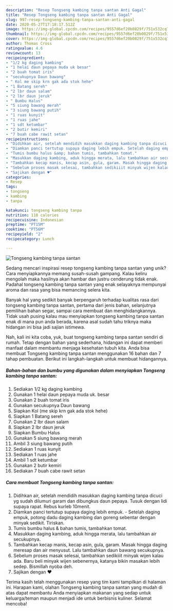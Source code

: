 ```yaml
---
description: "Resep Tongseng kambing tanpa santan Anti Gagal"
title: "Resep Tongseng kambing tanpa santan Anti Gagal"
slug: 997-resep-tongseng-kambing-tanpa-santan-anti-gagal
date: 2020-05-27T17:18:17.512Z
image: https://img-global.cpcdn.com/recipes/9557d6ef20b0829f/751x532cq70/tongseng-kambing-tanpa-santan-foto-resep-utama.jpg
thumbnail: https://img-global.cpcdn.com/recipes/9557d6ef20b0829f/751x532cq70/tongseng-kambing-tanpa-santan-foto-resep-utama.jpg
cover: https://img-global.cpcdn.com/recipes/9557d6ef20b0829f/751x532cq70/tongseng-kambing-tanpa-santan-foto-resep-utama.jpg
author: Thomas Cross
ratingvalue: 4.6
reviewcount: 13
recipeingredient:
- "1/2 kg daging kambing"
- "1 helai daun pepaya muda uk besar"
- "2 buah tomat iris"
- "secukupnya Daun bawang"
- " Kol me skip krn gak ada stok hehe"
- "1 Batang sereh"
- "2 lbr daun salam"
- "2 lbr daun jeruk"
- " Bumbu Halus"
- "5 siung bawang merah"
- "3 siung bawang putih"
- "1 ruas kunyit"
- "1 ruas jahe"
- "1 sdt ketumbar"
- "2 butir kemiri"
- "7 buah cabe rawit setan"
recipeinstructions:
- "Didihkan air, setelah mendidih masukkan daging kambing tanpa dicuci yg sudah dilumuri garam dan dibungkus daun pepaya. Tusuk dengan lidi supaya rapat. Rebus kurleb 10menit."
- "Diamkan panci tertutup supaya daging lebih empuk. Setelah daging empuk, potong dadu daging kambing dan goreng sebentar dengan minyak sedikit. Tiriskan."
- "Tumis bumbu halus &amp; bahan tumis, tambahkan tomat."
- "Masukkan daging kambing, aduk hingga merata, lalu tambahkan air secukupnya."
- "Tambahkan kecap manis, kecap asin, gula, garam. Masak hingga daging meresap dan air menyusut. Lalu tambahkan daun bawang secukupnya."
- "Sebelum proses masak selesai, tambahkan sedikiiit minyak wijen kalau ada. Baru beli minyak wijen sebenernya, katanya bikin masakan lebih sedep. Bismillah nyoba deh."
- "Sajikan dengan ♥️"
categories:
- Resep
tags:
- tongseng
- kambing
- tanpa

katakunci: tongseng kambing tanpa 
nutrition: 118 calories
recipecuisine: Indonesian
preptime: "PT15M"
cooktime: "PT56M"
recipeyield: "2"
recipecategory: Lunch

---
```



![Tongseng kambing tanpa santan](https://img-global.cpcdn.com/recipes/9557d6ef20b0829f/751x532cq70/tongseng-kambing-tanpa-santan-foto-resep-utama.jpg)

Sedang mencari inspirasi resep tongseng kambing tanpa santan yang unik? Cara menyiapkannya memang susah-susah gampang. Kalau keliru mengolah maka hasilnya akan hambar dan justru cenderung tidak enak. Padahal tongseng kambing tanpa santan yang enak selayaknya mempunyai aroma dan rasa yang bisa memancing selera kita.

Banyak hal yang sedikit banyak berpengaruh terhadap kualitas rasa dari tongseng kambing tanpa santan, pertama dari jenis bahan, selanjutnya pemilihan bahan segar, sampai cara membuat dan menghidangkannya. Tidak usah pusing kalau mau menyiapkan tongseng kambing tanpa santan enak di mana pun anda berada, karena asal sudah tahu triknya maka hidangan ini bisa jadi sajian istimewa.




Nah, kali ini kita coba, yuk, buat tongseng kambing tanpa santan sendiri di rumah. Tetap dengan bahan yang sederhana, hidangan ini dapat memberi manfaat dalam membantu menjaga kesehatan tubuh kita. Anda bisa membuat Tongseng kambing tanpa santan menggunakan 16 bahan dan 7 tahap pembuatan. Berikut ini langkah-langkah untuk membuat hidangannya.

<!--inarticleads1-->

##### Bahan-bahan dan bumbu yang digunakan dalam menyiapkan Tongseng kambing tanpa santan:

1. Sediakan 1/2 kg daging kambing
1. Gunakan 1 helai daun pepaya muda uk. besar
1. Gunakan 2 buah tomat iris
1. Gunakan secukupnya Daun bawang
1. Siapkan  Kol (me skip krn gak ada stok hehe)
1. Siapkan 1 Batang sereh
1. Gunakan 2 lbr daun salam
1. Siapkan 2 lbr daun jeruk
1. Siapkan  Bumbu Halus
1. Gunakan 5 siung bawang merah
1. Ambil 3 siung bawang putih
1. Sediakan 1 ruas kunyit
1. Sediakan 1 ruas jahe
1. Ambil 1 sdt ketumbar
1. Gunakan 2 butir kemiri
1. Sediakan 7 buah cabe rawit setan




<!--inarticleads2-->

##### Cara membuat Tongseng kambing tanpa santan:

1. Didihkan air, setelah mendidih masukkan daging kambing tanpa dicuci yg sudah dilumuri garam dan dibungkus daun pepaya. Tusuk dengan lidi supaya rapat. Rebus kurleb 10menit.
1. Diamkan panci tertutup supaya daging lebih empuk. - Setelah daging empuk, potong dadu daging kambing dan goreng sebentar dengan minyak sedikit. Tiriskan.
1. Tumis bumbu halus &amp; bahan tumis, tambahkan tomat.
1. Masukkan daging kambing, aduk hingga merata, lalu tambahkan air secukupnya.
1. Tambahkan kecap manis, kecap asin, gula, garam. Masak hingga daging meresap dan air menyusut. Lalu tambahkan daun bawang secukupnya.
1. Sebelum proses masak selesai, tambahkan sedikiiit minyak wijen kalau ada. Baru beli minyak wijen sebenernya, katanya bikin masakan lebih sedep. Bismillah nyoba deh.
1. Sajikan dengan ♥️




Terima kasih telah menggunakan resep yang tim kami tampilkan di halaman ini. Harapan kami, olahan Tongseng kambing tanpa santan yang mudah di atas dapat membantu Anda menyiapkan makanan yang sedap untuk keluarga/teman maupun menjadi ide untuk berbisnis kuliner. Selamat mencoba!
